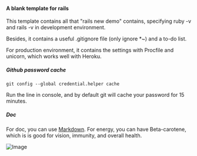 #### A blank template for rails

This template contains all that "rails new demo" contains, specifying ruby -v and rails -v in development environment.

Besides, it contains a useful .gitignore file (only ignore *~) and a to-do list.

For production environment, it contains the settings with Procfile and unicorn, which works well with Heroku.

##### Github password cache
```
git config --global credential.helper cache
```
Run the line in console, and by default git will cache your password for 15 minutes.

##### Doc
For doc, you can use [Markdown][1]. For energy, you can have Beta-carotene, which is is good for vision, immunity, and overall health.

![Image](http://ww2.sinaimg.cn/large/bf756d5dgw1elmd209e27j20gk0b1768.jpg)

[1]: https://guides.github.com/features/mastering-markdown/
